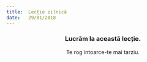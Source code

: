 ```yaml
---
title:  Lecție zilnică
date:   29/01/2018
---
```


### <center>Lucrăm la această lecție.</center>
<center>Te rog intoarce-te mai tarziu.</center>